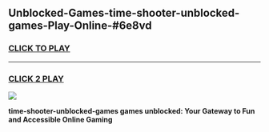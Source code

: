 
## Unblocked-Games-time-shooter-unblocked-games-Play-Online-#6e8vd
<h3>
<a href="https://premium.freeplayer.one?title=time-shooter-unblocked-games&ref=24F">CLICK TO PLAY</a></h3>
<hr>

<h3>
<a href="https://premium.freeplayer.one?title=time-shooter-unblocked-games&ref=24F">CLICK 2 PLAY</a>
  
</h3>

<a href="https://premium.freeplayer.one?title=time-shooter-unblocked-games&ref=24F/"><img src="https://clearcache.store/games.png"></a>


**time-shooter-unblocked-games games unblocked: Your Gateway to Fun and Accessible Online Gaming**
